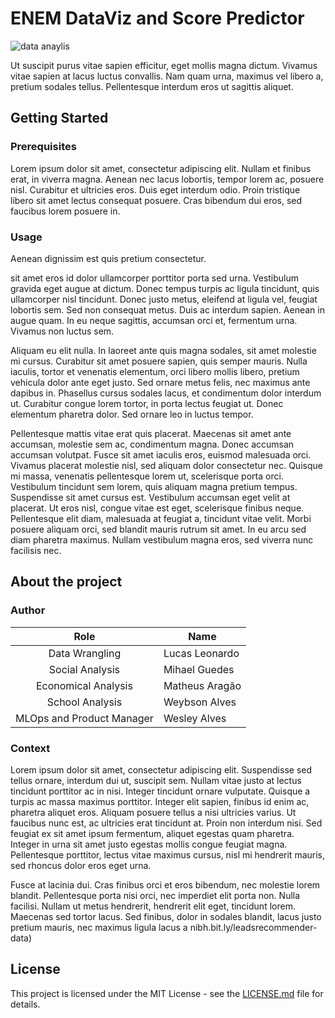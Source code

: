 # ENEM DataViz and Score Predictor
![data anaylis](https://beyondtheory.co.uk/images/other/2016/08/Beyond-Theory-Data-Analysis-Landing-Page-graphic.png)

Ut suscipit purus vitae sapien efficitur, eget mollis magna dictum. Vivamus vitae sapien at lacus luctus convallis. Nam quam urna, maximus vel libero a, pretium sodales tellus. Pellentesque interdum eros ut sagittis aliquet.

## Getting Started

### **Prerequisites**

Lorem ipsum dolor sit amet, consectetur adipiscing elit. Nullam et finibus erat, in viverra magna. Aenean nec lacus lobortis, tempor lorem ac, posuere nisl. Curabitur et ultricies eros. Duis eget interdum odio. Proin tristique libero sit amet lectus consequat posuere. Cras bibendum dui eros, sed faucibus lorem posuere in. 

### **Usage**

Aenean dignissim est quis pretium consectetur. 

sit amet eros id dolor ullamcorper porttitor porta sed urna. Vestibulum gravida eget augue at dictum. Donec tempus turpis ac ligula tincidunt, quis ullamcorper nisl tincidunt. Donec justo metus, eleifend at ligula vel, feugiat lobortis sem. Sed non consequat metus. Duis ac interdum sapien. Aenean in augue quam. In eu neque sagittis, accumsan orci et, fermentum urna. Vivamus non luctus sem.

Aliquam eu elit nulla. In laoreet ante quis magna sodales, sit amet molestie mi cursus. Curabitur sit amet posuere sapien, quis semper mauris. Nulla iaculis, tortor et venenatis elementum, orci libero mollis libero, pretium vehicula dolor ante eget justo. Sed ornare metus felis, nec maximus ante dapibus in. Phasellus cursus sodales lacus, et condimentum dolor interdum ut. Curabitur congue lorem tortor, in porta lectus feugiat ut. Donec elementum pharetra dolor. Sed ornare leo in luctus tempor.

Pellentesque mattis vitae erat quis placerat. Maecenas sit amet ante accumsan, molestie sem ac, condimentum magna. Donec accumsan accumsan volutpat. Fusce sit amet iaculis eros, euismod malesuada orci. Vivamus placerat molestie nisl, sed aliquam dolor consectetur nec. Quisque mi massa, venenatis pellentesque lorem ut, scelerisque porta orci. Vestibulum tincidunt sem lorem, quis aliquam magna pretium tempus. Suspendisse sit amet cursus est. Vestibulum accumsan eget velit at placerat. Ut eros nisl, congue vitae est eget, scelerisque finibus neque. Pellentesque elit diam, malesuada at feugiat a, tincidunt vitae velit. Morbi posuere aliquam orci, sed blandit mauris rutrum sit amet. In eu arcu sed diam pharetra maximus. Nullam vestibulum magna eros, sed viverra nunc facilisis nec.

## About the project

### Author

|           Role            | Name           |
| :-----------------------: | -------------- |
|      Data Wrangling       | Lucas Leonardo |
|      Social Analysis      | Mihael Guedes  |
|    Economical Analysis    | Matheus Aragão |
|      School Analysis      | Weybson Alves  |
| MLOps and Product Manager | Wesley Alves   |

### **Context**

Lorem ipsum dolor sit amet, consectetur adipiscing elit. Suspendisse sed tellus ornare, interdum dui ut, suscipit sem. Nullam vitae justo at lectus tincidunt porttitor ac in nisi. Integer tincidunt ornare vulputate. Quisque a turpis ac massa maximus porttitor. Integer elit sapien, finibus id enim ac, pharetra aliquet eros. Aliquam posuere tellus a nisi ultricies varius. Ut faucibus nunc est, ac ultricies erat tincidunt at. Proin non interdum nisi. Sed feugiat ex sit amet ipsum fermentum, aliquet egestas quam pharetra. Integer in urna sit amet justo egestas mollis congue feugiat magna. Pellentesque porttitor, lectus vitae maximus cursus, nisl mi hendrerit mauris, sed rhoncus dolor eros eget urna.

Fusce at lacinia dui. Cras finibus orci et eros bibendum, nec molestie lorem blandit. Pellentesque porta nisi orci, nec imperdiet elit porta non. Nulla facilisi. Nullam ut metus hendrerit, hendrerit elit eget, tincidunt lorem. Maecenas sed tortor lacus. Sed finibus, dolor in sodales blandit, lacus justo pretium mauris, nec maximus ligula lacus a nibh.bit.ly/leadsrecommender-data)

## License

This project is licensed under the MIT License - see the [LICENSE.md](https://github.com/w-rfrsh/leads-recommender/blob/master/LICENSE) file for details.